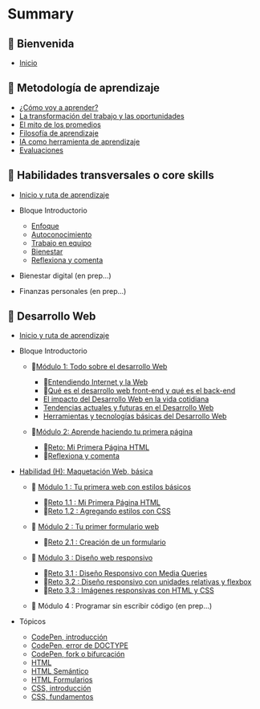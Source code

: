 # Summary

## 💜 Bienvenida

* [Inicio](README.md)

## 📑 Metodología de aprendizaje

* [¿Cómo voy a aprender?](curriculum_model/lea_model_01_overview.md)
* [La transformación del trabajo y las oportunidades](curriculum_model/lea_model_02_work.md)
* [El mito de los promedios](curriculum_model/lea_model_03_average.md)
* [Filosofía de aprendizaje](curriculum_model/lea_model_04_philosophy.md)
* [IA como herramienta de aprendizaje](curriculum_model/lea_model_05_ai.md)
* [Evaluaciones](curriculum_model/lea_model_06_assessment.md)

## 🌈 Habilidades transversales o core skills

* [Inicio y ruta de aprendizaje](curriculum_lif/lea_lif_overview.md)

* Bloque Introductorio
  
  * [Enfoque](curriculum_lif/lea_lif_enfoque.md)
  * [Autoconocimiento](curriculum_lif/self_awareness/lea_lif_selfawareness.md)
  * [Trabajo en equipo](curriculum_lif/teamwork/lea_lif_teamwork.md)    
  * [Bienestar](curriculum_lif/wellbeign/lea_lif_wellbeign_intro.md)
  * [Reflexiona y comenta](curriculum_lif/lea_lif_overview_closing.md)

* Bienestar digital (en prep...)

* Finanzas personales (en prep...)

## 🔵 Desarrollo Web

* [Inicio y ruta de aprendizaje](curriculum_dev/lea_dev_overview.md)

* Bloque Introductorio
  
  * 🔷[Módulo 1: Todo sobre el desarrollo Web](curriculum_dev/activities/00_01_00_all_about.md)
    
    * 🔹[Entendiendo Internet y la Web](curriculum_dev/activities/00_01_01_internet_web.md)
    * 🔹[Qué es el desarrollo web front-end y qué es el back-end](curriculum_dev/activities/00_01_02_web_dev.md)
    * [El impacto del Desarrollo Web en la vida cotidiana](curriculum_dev/activities/00_01_03_dev_life.md)
    * [Tendencias actuales y futuras en el Desarrollo Web](curriculum_dev/activities/00_01_04_dev_trends.md)
    * [Herramientas y tecnologías básicas del Desarrollo Web](curriculum_dev/activities/00_01_05_dev_tools.md)
  
  * 🔷[Módulo 2: Aprende haciendo tu primera página](curriculum_dev/activities/00_02_00_practice.md)
    
    * 🔹[Reto: Mi Primera Página HTML](curriculum_dev/activities/00_02_01_myfirst.md)
    * 🔹[Reflexiona y comenta](curriculum_dev/activities/00_02_02_close.md)

* [Habilidad (H): Maquetación Web, básica](curriculum_dev/activities/01_00_00_overview.md)
  
  * 🔷 [Módulo 1 : Tu primera web con estilos básicos](curriculum_dev/activities/01_01_00_modulo_myFirstWeb.md)
    
    * 🔹[Reto 1.1 : Mi Primera Página HTML](curriculum_dev/activities/01_01_01_project_myFirstWeb.md)
    * 🔹[Reto 1.2 : Agregando estilos con CSS](curriculum_dev/activities/01_01_02_project_add_CSS.md)
  
  * 🔷 [Módulo 2 : Tu primer formulario web](curriculum_dev/activities/01_02_00_modulo_form.md)
    
    * 🔹[Reto 2.1 : Creación de un formulario](curriculum_dev/activities/01_02_01_project_formulario.md)
  
  * 🔷 [Módulo 3 : Diseño web responsivo](curriculum_dev/activities/01_03_00_modulo_responsive.md)
    
    * 🔹[Reto 3.1 : Diseño Responsivo con Media Queries](curriculum_dev/activities/01_03_01_project_responsive_mediaqueries.md)
    * 🔹[Reto 3.2 : Diseño responsivo con unidades relativas y flexbox](curriculum_dev/activities/01_03_02_project_responsive_flexbox.md)
    * 🔹[Reto 3.3 : Imágenes responsivas con HTML y CSS](curriculum_dev/activities/01_03_03_project_responsive_images.md)
  
  * 🔷 Módulo 4 : Programar sin escribir código (en prep...)

* Tópicos
  
  * [CodePen, introducción](curriculum_dev/topics/editors_codepen.md)
  * [CodePen, error de DOCTYPE](curriculum_dev/topics/editors_codepen_doctype.md)
  * [CodePen, fork o bifurcación](curriculum_dev/topics/editors_codepen_fork.md)
  * [HTML](curriculum_dev/topics/html.md)
  * [HTML Semántico](curriculum_dev/topics/html_semantic.md)
  * [HTML Formularios](curriculum_dev/topics/html_forms.md)
  * [CSS, introducción](curriculum_dev/topics/css_intro.md)
  * [CSS, fundamentos](curriculum_dev/topics/css_fundamentos.md)
